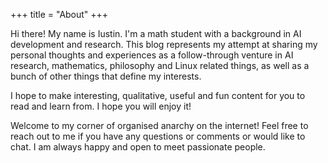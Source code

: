 +++
title = "About"
+++

Hi there! My name is Iustin. I'm a math student with a background in AI development and research. This blog represents my attempt at sharing my personal thoughts and experiences as a follow-through venture in AI research, mathematics, philosophy and Linux related things, as well as a bunch of other things that define my interests.

I hope to make interesting, qualitative, useful and fun content for you to read and learn from. I hope you will enjoy it!

Welcome to my corner of organised anarchy on the internet! Feel free to reach out to me if you have any questions or comments or would like to chat. I am always happy and open to meet passionate people.
